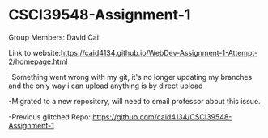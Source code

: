 # CSCI39548-Assignment-1

Group Members: David Cai

Link to website:https://caid4134.github.io/WebDev-Assignment-1-Attempt-2/homepage.html

-Something went wrong with my git, it's no longer updating my branches and the only way i can upload anything is by direct upload

-Migrated to a new repository, will need to email professor about this issue.

-Previous glitched Repo: https://github.com/caid4134/CSCI39548-Assignment-1
